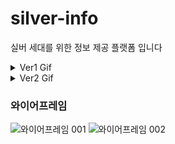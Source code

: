 # silver-info
실버 세대를 위한 정보 제공 플랫폼 입니다

<details>
<summary> Ver1 Gif </summary>
  <img width="250" alt="스크린샷 2020-08-24 오후 9 44 57" src="https://user-images.githubusercontent.com/61297852/91048860-3ee59d00-e657-11ea-9ffc-86e7718560d1.gif">
 
  </details>
 <details>
<summary> Ver2 Gif </summary>
  <img width="250" alt="스크린샷 2020-08-24 오후 9 44 57" src="https://user-images.githubusercontent.com/61297852/91196668-6874f600-e735-11ea-8d0b-aacb0b4dcd5d.gif">
 </details>
 
### 와이어프레임

![와이어프레임 001](https://user-images.githubusercontent.com/61297852/91157138-eae2c300-e6ff-11ea-99a3-f7852aafecaa.jpeg)
![와이어프레임 002](https://user-images.githubusercontent.com/61297852/91157153-ef0ee080-e6ff-11ea-913a-20c138499d4c.jpeg)
